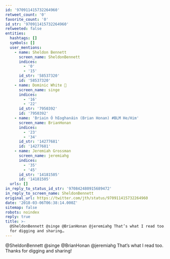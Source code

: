 ```yaml
---
id: '970911415732264960'
retweet_count: '0'
favorite_count: '0'
id_str: '970911415732264960'
retweeted: false
entities:
  hashtags: []
  symbols: []
  user_mentions:
    - name: Sheldon Bennett
      screen_name: SheldonBennett
      indices:
        - '0'
        - '15'
      id_str: '58537320'
      id: '58537320'
    - name: Dominic White 👾
      screen_name: singe
      indices:
        - '16'
        - '22'
      id_str: '7950392'
      id: '7950392'
    - name: 'Briain Ó hEoghanáin (Brian Honan) #BLM He/Him'
      screen_name: BrianHonan
      indices:
        - '23'
        - '34'
      id_str: '14277681'
      id: '14277681'
    - name: Jeremiah Grossman
      screen_name: jeremiahg
      indices:
        - '35'
        - '45'
      id_str: '14181505'
      id: '14181505'
  urls: []
in_reply_to_status_id_str: '970842480915689472'
in_reply_to_screen_name: SheldonBennett
original_url: https://twitter.com/jth/status/970911415732264960
date: '2018-03-06T06:38:14.000Z'
sitemap: false
robots: noindex
reply: true
title: >-
  @SheldonBennett @singe @BrianHonan @jeremiahg That’s what I read too. Thanks
  for digging and sharing…
---
```


@SheldonBennett @singe @BrianHonan @jeremiahg That’s what I read too. Thanks for digging and sharing!